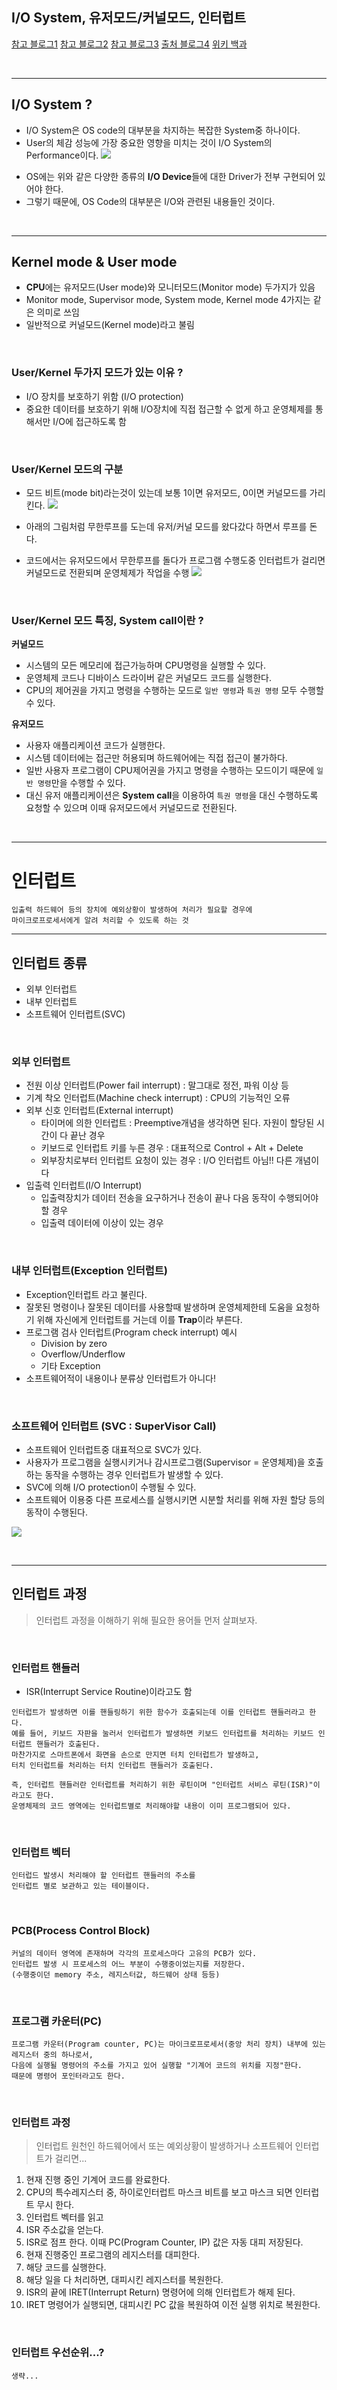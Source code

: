 ## I/O System, 유저모드/커널모드, 인터럽트
[참고 블로그1](https://jhnyang.tistory.com/190)
[참고 블로그2](https://mns010.tistory.com/12)
[참고 블로그3](https://mns010.tistory.com/13)
[출처 블로그4](https://raisonde.tistory.com/entry/인터럽트Interrupt의-개념과-종류)
[위키 백과](https://ko.wikipedia.org/wiki/%EC%9D%B8%ED%84%B0%EB%9F%BD%ED%8A%B8)

<br>

***

## I/O System ?
* I/O System은 OS code의 대부분을 차지하는 복잡한 System중 하나이다.
* User의 체감 성능에 가장 중요한 영향을 미치는 것이 I/O System의 Performance이다.
![](2022-01-24-14-46-09.png)

- OS에는 위와 같은 다양한 종류의 **I/O Device**들에 대한 Driver가 전부 구현되어 있어야 한다.
- 그렇기 때문에, OS Code의 대부분은 I/O와 관련된 내용들인 것이다.

<br>

***

## Kernel mode & User mode
* **CPU**에는 유저모드(User mode)와 모니터모드(Monitor mode) 두가지가 있음
* Monitor mode, Supervisor mode, System mode, Kernel mode 4가지는 같은 의미로 쓰임
* 일반적으로 커널모드(Kernel mode)라고 불림

<br>

### User/Kernel 두가지 모드가 있는 이유 ?
* I/O 장치를 보호하기 위함 (I/O protection)
* 중요한 데이터를 보호하기 위해 I/O장치에 직접 접근할 수 없게 하고 운영체제를 통해서만 I/O에 접근하도록 함

<br>

### User/Kernel 모드의 구분
* 모드 비트(mode bit)라는것이 있는데 보통 1이면 유저모드, 0이면 커널모드를 가리킨다.
![](2022-01-25-03-28-06.png)

* 아래의 그림처럼 무한루프를 도는데 유저/커널 모드를 왔다갔다 하면서 루프를 돈다.
* 코드에서는 유저모드에서 무한루프를 돌다가 프로그램 수행도중 인터럽트가 걸리면 커널모드로 전환되며 운영체제가 작업을 수행
![](2022-01-25-03-29-52.png)

<br>

### User/Kernel 모드 특징, System call이란 ?
**커널모드**
* 시스템의 모든 메모리에 접근가능하며 CPU명령을 실행할 수 있다.
* 운영체제 코드나 디바이스 드라이버 같은 커널모드 코드를 실행한다.
* CPU의 제어권을 가지고 명령을 수행하는 모드로 `일반 명령`과 `특권 명령` 모두 수행할 수 있다.

**유저모드**
* 사용자 애플리케이션 코드가 실행한다.
* 시스템 데이터에는 접근만 허용되며 하드웨어에는 직접 접근이 불가하다.
* 일반 사용자 프로그램이 CPU제어권을 가지고 명령을 수행하는 모드이기 때문에 `일반 명령`만을 수행할 수 있다.
* 대신 유저 애플리케이션은 **System call**을 이용하여 `특권 명령`을 대신 수행하도록 요청할 수 있으며
이때 유저모드에서 커널모드로 전환된다.

<br>

***

# 인터럽트
~~~
입출력 하드웨어 등의 장치에 예외상황이 발생하여 처리가 필요할 경우에 
마이크로프로세서에게 알려 처리할 수 있도록 하는 것
~~~

***

## 인터럽트 종류
* 외부 인터럽트
* 내부 인터럽트
* 소프트웨어 인터럽트(SVC)

<br>

### 외부 인터럽트
* 전원 이상 인터럽트(Power fail interrupt) : 말그대로 정전, 파워 이상 등
* 기계 착오 인터럽트(Machine check interrupt) : CPU의 기능적인 오류
* 외부 신호 인터럽트(External interrupt)
    - 타이머에 의한 인터럽트 : Preemptive개념을 생각하면 된다. 자원이 할당된 시간이 다 끝난 경우
    - 키보드로 인터럽트 키를 누른 경우 : 대표적으로 Control + Alt + Delete
    - 외부장치로부터 인터럽트 요청이 있는 경우 : I/O 인터럽트 아님!! 다른 개념이다
* 입출력 인터럽트(I/O Interrupt)
    - 입출력장치가 데이터 전송을 요구하거나 전송이 끝나 다음 동작이 수행되어야 할 경우
    - 입출력 데이터에 이상이 있는 경우

<br>

### 내부 인터럽트(Exception 인터럽트)
* Exception인터럽트 라고 불린다.
* 잘못된 명령이나 잘못된 데이터를 사용할때 발생하며 
운영체제한테 도움을 요청하기 위해 자신에게 인터럽트를 거는데 이를 **Trap**이라 부른다.
* 프로그램 검사 인터럽트(Program check interrupt) 예시
    - Division by zero
    - Overflow/Underflow
    - 기타 Exception
* 소프트웨어적이 내용이나 분류상 인터럽트가 아니다!

<br>

### 소프트웨어 인터럽트 (SVC : SuperVisor Call)
* 소프트웨어 인터럽트중 대표적으로 SVC가 있다.
* 사용자가 프로그램을 실행시키거나 감시프로그램(Supervisor = 운영체제)을 호출하는 동작을 수행하는 경우 인터럽트가 발생할 수 있다.
* SVC에 의해 I/O protection이 수행될 수 있다.
* 소프트웨어 이용중 다른 프로세스를 실행시키면 시분할 처리를 위해 자원 할당 등의 동작이 수행된다.

![](2022-01-25-03-19-57.png)

<br>

***

## 인터럽트 과정
> 인터럽트 과정을 이해하기 위해 필요한 용어들 먼저 살펴보자.

<br>

### 인터럽트 핸들러
* ISR(Interrupt Service Routine)이라고도 함

~~~
인터럽트가 발생하면 이를 핸들링하기 위한 함수가 호출되는데 이를 인터럽트 핸들러라고 한다.
예를 들어, 키보드 자판을 눌러서 인터럽트가 발생하면 키보드 인터럽트를 처리하는 키보드 인터럽트 핸들러가 호출된다. 
마찬가지로 스마트폰에서 화면을 손으로 만지면 터치 인터럽트가 발생하고,
터치 인터럽트를 처리하는 터치 인터럽트 핸들러가 호출된다.

즉, 인터럽트 핸들러란 인터럽트를 처리하기 위한 루틴이며 "인터럽트 서비스 루틴(ISR)"이라고도 한다.
운영체제의 코드 영역에는 인터럽트별로 처리해야할 내용이 이미 프로그램되어 있다.
~~~

<br>

### 인터럽트 벡터
~~~
인터럽드 발생시 처리해야 할 인터럽트 핸들러의 주소를 
인터럽트 별로 보관하고 있는 테이블이다.
~~~

<br>

### PCB(Process Control Block)
~~~
커널의 데이터 영역에 존재하며 각각의 프로세스마다 고유의 PCB가 있다.
인터럽트 발생 시 프로세스의 어느 부분이 수행중이었는지를 저장한다.
(수행중이던 memory 주소, 레지스터값, 하드웨어 상태 등등)
~~~

<br>

### 프로그램 카운터(PC)
~~~
프로그램 카운터(Program counter, PC)는 마이크로프로세서(중앙 처리 장치) 내부에 있는 레지스터 중의 하나로서, 
다음에 실행될 명령어의 주소를 가지고 있어 실행할 "기계어 코드의 위치를 지정"한다. 
때문에 명령어 포인터라고도 한다.
~~~

<br>

### 인터럽트 과정
> 인터럽트 원천인 하드웨어에서 또는 예외상황이 발생하거나 소프트웨어 인터럽트가 걸리면...

1. 현재 진행 중인 기계어 코드를 완료한다.
2. CPU의 특수레지스터 중, 하이로인터럽트 마스크 비트를 보고 마스크 되면 인터럽트 무시 한다.
3. 인터럽트 벡터를 읽고
4. ISR 주소값을 얻는다.
5. ISR로 점프 한다. 이때 PC(Program Counter, IP) 값은 자동 대피 저장된다.
6. 현재 진행중인 프로그램의 레지스터를 대피한다.
7. 해당 코드를 실행한다.
8. 해당 일을 다 처리하면, 대피시킨 레지스터를 복원한다.
9. ISR의 끝에 IRET(Interrupt Return) 명령어에 의해 인터럽트가 해제 된다.
10. IRET 명령어가 실행되면, 대피시킨 PC 값을 복원하여 이전 실행 위치로 복원한다.

<br>

### 인터럽트 우선순위...?
`생략...`